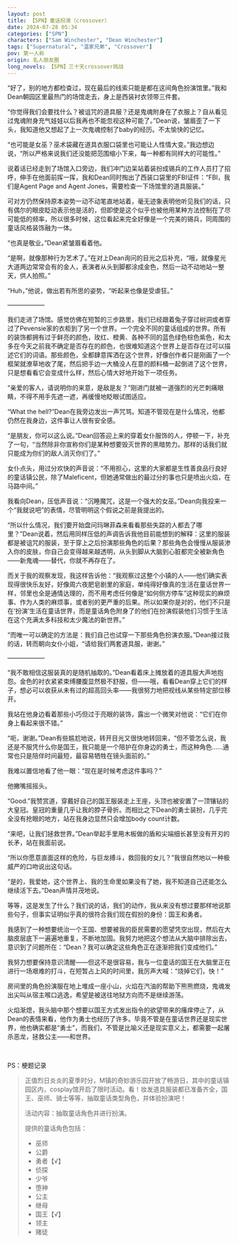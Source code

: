 ```yaml
---
layout: post
title: 【SPN】童话扮演（crossover）
date: 2024-07-28 05:34
categories: ["SPN"]
characters: ["Sam Winchester", "Dean Winchester"]
tags: ["Supernatural", "温家兄弟", "Crossover"]
pov: 第一人称
origin: 名人朋友圈
long_novels: 【SPN】三十天crossover挑战
---
```


“好了，别的地方都检查过，现在最后的线索只能是都在这间角色扮演馆里。”我和Dean朝园区里最热门的场馆走去，身上是西装衬衣领带三件套。

“你觉得我们会要找什么？被诅咒的道具服？还是鬼魂附身在了衣服上？自从看见过鬼魂附身充气娃娃以后我再也不能忽视这种可能了。”Dean说，皱眉歪了一下头，我知道他又想起了上一次鬼魂控制了baby的经历。不太愉快的记忆。

“也可能是女巫？巫术袋藏在道具衣服口袋里也可能让人性情大变。”我边想边说，“所以严格来说我们还没能把范围缩小下来，每一种都有同样大的可能性。”

说着话已经走到了场馆入口旁边，我们冲门边呆站着装扮成锡兵的工作人员打了招呼，伸手在他面前挥一挥，我和Dean同时掏出了西装口袋里的FBI证件：“FBI，我们是Agent Page and Agent Jones，需要检查一下场馆里的道具服装。”

可对方仍然保持原本姿势一动不动笔直地站着，毫无迹象表明他听见我们的话，只有偶尔的眼皮眨动表示他是活的，但即使是这个似乎也被他用某种方法控制在了尽可能低的频率，所以很多时候，这位看起来完全好像是一个完美的锡兵，同周围的童话风格装饰融为一体。

“也真是敬业。”Dean紧皱眉看着他。

“是啊，就像那种行为艺术了。”在对上Dean询问的目光之后补充，“哦，就像星光大道两边常常会有的金人，表演者从头到脚都涂成金色，然后一动不动地站一整天，供人拍照。”

“Huh，”他说，做出若有所思的姿势，“听起来也像是受虐狂。”

——————

我们走进了场馆。感觉仿佛在短暂的三步路里，我们已经跟着兔子穿过树洞或者穿过了Pevensie家的衣柜到了另一个世界。一个完全不同的童话组成的世界。所有的装饰都拥有过于鲜亮的颜色，玫红、橙黄、各种不同的蓝色绿色棕色紫色，和太多在今天之前我不确定是否存在的颜色，也很难知道这个世界上是否存在过可以描述它们的词语。那些颜色，全都肆意挥洒在这个世界，好像创作者只是刚画了一个框架就潦草地收了尾，然后把手边一大桶没人在意的颜料桶一起倒进了这个世界，只是想看看它会变成什么样，然后心情大好地开始下一项任务。

“亲爱的客人，请说明你的来意，是敌是友？”刚进门就被一道强烈的光芒刺痛眼睛，不得不用手先遮一遮，再缓慢地眨眼试图适应。

“What the hell?”Dean在我旁边发出一声咒骂。知道不管现在是什么情况，他都仍然在我身边，这件事让人很有安全感。

“是朋友，你可以这么说。”Dean回答迎上来的穿着女仆服饰的人，停顿一下，补充了一句，“当然除非你宣称你们是某种想要毁灭世界的黑暗势力。那样的话我们就只能成为你们的敌人消灭你们了。”

女仆点头，用过分欢快的声音说：“不用担心，这里的大家都是生性善良品行良好的童话镇公民，除了Maleficent，但她通常做出的最过分的事也只是喷出火焰，在马路中间。”

我看向Dean，压低声音说：“沉睡魔咒，这是一个强大的女巫。”Dean向我投来一个“我就说吧”的表情，尽管明明这个假说之前是我提出的。

“所以什么情况，我们要开始盘问玛琳菲森来看看那些失踪的人都去了哪里？”Dean说着，然后用同样压低的声调告诉我他目前能想到的解释：这里的服装都是被诅咒的服装，至于穿上之后扮演那些角色的后果？那些角色会慢慢从服装渗入你的皮肤，你自己会变得越来越透明，从头到脚从大脑到心脏都完全被新角色——新鬼魂——替代，你就不再存在了。

而关于我的观察发现，我这样告诉他：“我观察过这整个小镇的人——他们确实表现得很快乐友好，好像周六夜肥皂剧里的家庭，单纯得好像真的生活在童话世界一样，邻里也全是通情达理的，而不用考虑任何像是“如何侧方停车”这种现实的麻烦事、作为人类的麻烦事，或者别的更严重的后果。所以如果你是对的，他们不只是在‘扮演’生活在童话世界，而是童话角色附身了的他们在扮演假装他们习惯于生活在这个充满太多科技和太少魔法的新世界。”

“而唯一可以确定的方法是：我们自己也试穿一下那些角色扮演衣服。”Dean接过我的话，转而朝向女仆小姐，“请给我们两套道具服，谢谢。”

——————

“我不敢相信这服装真的是随机抽取的。”Dean看着床上摊放着的道具服大声地抱怨。金色的衬衣紧紧束缚腰腹显然极不舒服，但——哦，看看Dean穿上它们的样子，想必可以收获从未有过的超高回头率——我很努力地把视线从某些特定部位移开。

我站在他身边看着那些小巧但过于亮眼的装饰，露出一个微笑对他说：“它们在你身上看起来很不错。”

“呃，谢谢。”Dean有些尴尬地说，转开目光又很快地转回来，“但不管怎么说，我还是不服凭什么你是国王，我只能是一个陪护在你身边的勇士，而这种角色……通常也只是陪伴时间最短，最容易牺牲在镜头面前的。”

我难以置信地看了他一眼：“现在是时候考虑这件事吗？”

他撇嘴摇摇头。

“Good.”我赞赏道，穿戴好自己的国王服装走上王座，头顶也被安置了一顶镶钻的大皇冠。皇冠的重量几乎让我的脖子骨折。而相比之下Dean的勇士装扮，几乎完全没有抢眼的地方，站在我身边显然只会增加body count计数。

“来吧，让我们拯救世界。”Dean举起手里用木板做的盾和尖端细长甚至没有开刃的长矛，站在我面前说。

“所以你愿意直面这样的危险，与巨龙搏斗，救回我的女儿？”我很自然地以一种极威严的口吻说出这句话。

“是的，我爱她，这个世界上、我的生命里如果没有了她，我不知道自己还能怎么继续活下去。”Dean声情并茂地说。

等等，这是发生了什么？我们说的话，我们的动作，我从来没有想过要那样地说那些句子，但事实证明似乎真的很符合我们现在假扮的身份：国王和勇者。

我感到了一种想要统治一个王国、想要被我的臣民需要的愿望凭空出现，然后在大脑皮层底下一遍遍地重复，不断地加固。我努力地把这个想法从大脑中排除出去，意识到了问题所在：“Dean？我可以确定这些角色正在逐渐把我们变成他们。”

我努力想要保持意识清醒——但这不是很容易，我与一位童话的国王在大脑里正在进行一场艰难的打斗，在短暂占上风的时间里，我厉声大喊：“烧掉它们，快！”

房间里的角色扮演服在地上堆成一座小山，火焰在汽油的帮助下熊熊燃烧，鬼魂发出尖叫从宿主喉口逃逸，希望是被送往地狱方向而不是继续游荡。

火焰渐熄，我头脑中那个想要以国王方式发出指令的欲望带来的瘙痒停止了，从Dean的表情来看，他作为勇士也经历了许多。毕竟不管是在童话世界还是现实世界，他也确实都是“勇士”，而我们，不管是比喻义还是现实意义上，都需要一起屠杀恶龙，拯救公主——和世界。

<br>

PS：梗题记录

> 正值烈日炎炎的夏季时分，M镇的奇妙游乐园开放了畅游日，其中的童话镇园区内，cosplay馆开启了限时活动。看！妆发道具服装都已准备齐全，国王、巫师、骑士等等，抽取童话类型角色，并体验扮演吧！
>
> 活动内容：抽取童话角色并进行扮演。
>
> 提供的童话角色包括：
>
> - 巫师
> - 公爵
> - 勇者【√】
> - 侦探
> - 少爷
> - 堕神
> - 公主
> - 继母
> - 国王【√】
> - 领主
> - 赌徒
